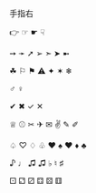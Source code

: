 手指右

👉
☞
☛
☟

➙ ➛ ➚ ➢ ➣ ➤ ➼

☘ ⚐ ⚑ ⚠ ✦ ✶ ❄ 

♂ ♀

✔ ✖ ✓ ✕ 

♕ ⚾ ✂ ✈ ✉ ✌ ✎ ✐ 

♤ ♡ ♢ ♧ ❤ 
♠ ♥ ♦ ♣ 

♪ ♩ ♫ ♫ ♭ ♮ ♯ 

⚀ ⚁ ⚂ ⚃ ⚄ ⚅ 
